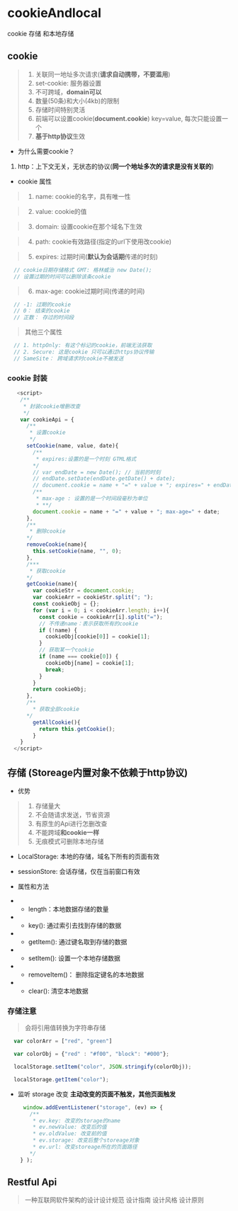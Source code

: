 # cookieAndlocal

cookie 存储 和本地存储

## cookie

> 1. 关联同一地址多次请求(**请求自动携带，不要滥用**)
> 2. set-cookie: 服务器设置
> 3. 不可跨域，**domain可以**
> 4. 数量(50条)和大小(4kb)的限制
> 5. 存储时间特别灵活
> 6. 前端可以设置cookie(**document.cookie**) key=value, 每次只能设置一个
> 7. **基于http协议**生效

- 为什么需要cookie？

1. http：上下文无关，无状态的协议(**同一个地址多次的请求是没有关联的**)

- cookie 属性

> 1. name: cookie的名字，具有唯一性

> 2. value: cookie的值

> 3. domain: 设置cookie在那个域名下生效

> 4. path: cookie有效路径(指定的url下使用改cookie)

> 5. expires: 过期时间(**默认为会话期**传递的时刻)

```js
  // cookie日期存储格式 GMT: 格林威治 new Date();
  // 设置过期的时间可以删除该条cookie
```

> 6. max-age: cookie过期时间(传递的时间)

```js
  // -1: 过期的cookie
  // 0： 结束的cookie
  // 正数： 存过的时间段
```
> 其他三个属性

```js
  // 1. httpOnly: 有这个标记的cookie，前端无法获取
  // 2. Secure: 这是cookie 只可以通过https协议传输
  // SameSite： 跨域请求时cookie不被发送
```

### cookie 封装

```js
   <script>
    /**
     * 封装cookie增删改查
     */
    var cookieApi = {
      /**
       * 设置cookie
       */
      setCookie(name, value, date){
        /**
         * expires:设置的是一个时刻 GTML格式
        */
        // var endDate = new Date(); // 当前的时刻
        // endDate.setDate(endDate.getDate() + date);
        // document.cookie = name + "=" + value + "; expires=" + endDate;
        /**
         * max-age : 设置的是一个时间段毫秒为单位
         * **/
        document.cookie = name + "=" + value + "; max-age=" + date;
      },
      /**
       * 删除cookie
      */
      removeCookie(name){
        this.setCookie(name, "", 0);
      },
      /***
       * 获取cookie
      */
      getCookie(name){
        var cookieStr = document.cookie;
        var cookieArr = cookieStr.split("; ");
        const cookieObj = {};
        for (var i = 0; i < cookieArr.length; i++){
          const cookie = cookieArr[i].split("=");
          // 不传递name：表示获取所有的cookie
          if (!name) {
            cookieObj[cookie[0]] = cookie[1];
          }
          // 获取某一个cookie
          if (name === cookie[0]) {
            cookieObj[name] = cookie[1];
            break;
          }
        }
        return cookieObj;
      },
      /**
        * 获取全部cookie
      */
        getAllCookie(){
          return this.getCookie();
        }
    }
  </script>

````

## 存储 (Storeage内置对象**不依赖于http协议**)

- 优势

> 1. 存储量大
> 2. 不会随请求发送，节省资源
> 3. 有原生的Api进行怎删改查
> 4. 不能跨域**和cookie一样**
> 5. 无痕模式可删除本地存储

- LocalStorage: 本地的存储，域名下所有的页面有效

- sessionStore: 会话存储，仅在当前窗口有效

- 属性和方法

- - length：本地数据存储的数量

- - key(): 通过索引去找到存储的数据

- - getItem(): 通过键名取到存储的数据

- - setItem(): 设置一个本地存储数据

- - removeItem()： 删除指定键名的本地数据

- - clear(): 清空本地数据

### 存储注意

> 会将引用值转换为字符串存储

```js
  var colorArr = ["red", "green"]

  var colorObj = {"red" : "#f00", "block": "#000"};

  localStorage.setItem("color", JSON.stringify(colorObj));

  localStorage.getItem("color");

```

- 监听 storage 改变 **主动改变的页面不触发，其他页面触发**

```js
     window.addEventListener("storage", (ev) => {
       /**
        * ev.key: 改变的storage的name
        * ev.newValue: 改变后的值
        * ev.oldValue: 改变前的值
        * ev.storage: 改变后整个storeage对象
        * ev.url: 改变storeage所在的页面路径
       */
    } );
```

## Restful Api

> 一种互联网软件架构的设计设计规范 设计指南 设计风格 设计原则
